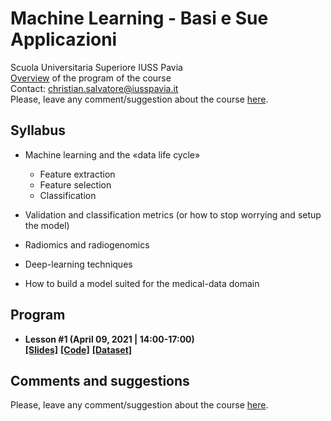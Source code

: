 # Machine Learning - Basi e Sue Applicazioni
Scuola Universitaria Superiore IUSS Pavia
<br>
[Overview](https://github.com/christiansalvatore/machinelearning-iusspavia/blob/master/overview.pdf) of the program of the course
<br>
Contact: christian.salvatore@iusspavia.it
<br>
Please, leave any comment/suggestion about the course [here](https://docs.google.com/forms/d/e/1FAIpQLSfxF8qqycKI9O6FOM894NmquqqbDt0BUXrFUmwh7uYPoBexqw/viewform?usp=sf_link).


## Syllabus
* Machine learning and the «data life cycle»
    * Feature extraction
    * Feature selection
    * Classification

* Validation and classification metrics
   (or how to stop worrying and setup the model)

* Radiomics and radiogenomics

* Deep-learning techniques

* How to build a model suited for
   the medical-data domain
   

## Program
* __Lesson #1 (April 09, 2021 | 14:00-17:00)__ <br>
[__[Slides]__](https://github.com/christiansalvatore/machinelearning-iusspavia/blob/master/lessons/L1__ML-FeatureExtraction-FeatureSelection.pdf)
[__[Code]__](https://github.com/christiansalvatore/machinelearning-iusspavia/tree/main/code/00.PCA)
[__[Dataset]__](https://we.tl/t-4SsnT5fbnt)

## Comments and suggestions
Please, leave any comment/suggestion about the course [here](https://docs.google.com/forms/d/e/1FAIpQLSfxF8qqycKI9O6FOM894NmquqqbDt0BUXrFUmwh7uYPoBexqw/viewform?usp=sf_link).
